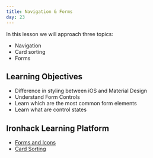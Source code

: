 ```yaml
---
title: Navigation & Forms
day: 23
---
```


In this lesson we will approach three topics:

- Navigation 
- Card sorting
- Forms


Learning Objectives
---------
- Difference in styling between iOS and Material Design
- Understand Form Controls
- Learn which are the most common form elements
- Learn what are control states

Ironhack Learning Platform
----------

- [Forms and Icons](http://learn.ironhack.com/#/learning_unit/3407)
- [Card Sorting](http://learn.ironhack.com/#/learning_unit/1949)
